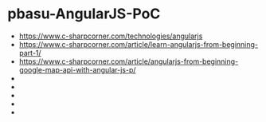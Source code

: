 # pbasu-AngularJS-PoC

* https://www.c-sharpcorner.com/technologies/angularjs
* https://www.c-sharpcorner.com/article/learn-angularjs-from-beginning-part-1/
* https://www.c-sharpcorner.com/article/angularjs-from-beginning-google-map-api-with-angular-js-p/
* 
* 
* 
* 
* 
